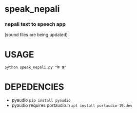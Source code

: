 # speak_nepali
### nepali text to speech app 
  (sound files are being updated)
  
# USAGE
```
python speak_nepali.py "के छ"
```
# DEPEDENCIES
- pyaudio
  `pip install pyaudio`
- pyaudio requires portaudio.h
  `apt install portaudio-19.dev`
